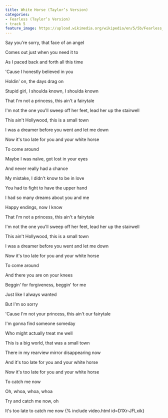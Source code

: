 ```yaml
---
title: White Horse (Taylor’s Version)
categories:
- Fearless (Taylor’s Version)
- track 5
feature_image: https://upload.wikimedia.org/wikipedia/en/5/5b/Fearless_%28Taylor%27s_Version%29_%282021_album_cover%29_by_Taylor_Swift.png
--- 
```

Say you're sorry, that face of an angel

Comes out just when you need it to

As I paced back and forth all this time

'Cause I honestly believed in you

Holdin' on, the days drag on

Stupid girl, I shoulda known, I shoulda known

That I'm not a princess, this ain't a fairytale

I'm not the one you'll sweep off her feet, lead her up the stairwell

This ain't Hollywood, this is a small town

I was a dreamer before you went and let me down

Now it's too late for you and your white horse

To come around

Maybe I was naïve, got lost in your eyes

And never really had a chance

My mistake, I didn't know to bе in love

You had to fight to have the uppеr hand

I had so many dreams about you and me

Happy endings, now I know

That I'm not a princess, this ain't a fairytale

I'm not the one you'll sweep off her feet, lead her up the stairwell

This ain't Hollywood, this is a small town

I was a dreamer before you went and let me down

Now it's too late for you and your white horse

To come around

And there you are on your knees

Beggin' for forgiveness, beggin' for me

Just like I always wanted

But I'm so sorry

'Cause I'm not your princess, this ain't our fairytale

I'm gonna find someone someday

Who might actually treat me well

This is a big world, that was a small town

There in my rearview mirror disappearing now

And it's too late for you and your white horse

Now it's too late for you and your white horse

To catch me now

Oh, whoa, whoa, whoa

Try and catch me now, oh

It's too late to catch me now
{% include video.html id=D1Xr-JFLxik}